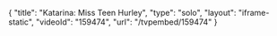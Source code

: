 {
    "title": "Katarina: Miss Teen Hurley",
    "type": "solo",
    "layout": "iframe-static",
    "videoId": "159474",
    "url": "\/tvpembed\/159474"
}
